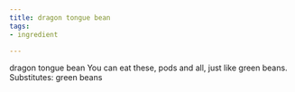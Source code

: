 ```yaml
---
title: dragon tongue bean
tags:
- ingredient

---
```

dragon tongue bean You can eat these, pods and all, just like green beans. Substitutes: green beans
